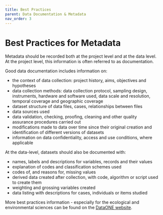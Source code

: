 ```yaml
---
title: Best Practices
parent: Data Documentation & Metadata
nav_order: 3
---
```


# Best Practices for Metadata

Metadata should be recorded both at the project level and at the data level. At
 the project level, this information is often referred to as documentation.

Good data documentation includes information on:

- the context of data collection: project history, aims, objectives and
 hypotheses
- data collection methods: data collection protocol, sampling design,
 instruments, hardware and software used, data scale and resolution, temporal
  coverage and geographic coverage
- dataset structure of data files, cases, relationships between files
- data sources used
- data validation, checking, proofing, cleaning and other quality assurance
 procedures carried out
- modifications made to data over time since their original creation and
 identification of different versions of datasets
- information on data confidentiality, access and use conditions, where
 applicable

At the data-level, datasets should also be documented with:

- names, labels and descriptions for variables, records and their values
- explanation of codes and classification schemes used
- codes of, and reasons for, missing values
- derived data created after collection, with code, algorithm or script used to
 create them
- weighting and grossing variables created
- data listing with descriptions for cases, individuals or items studied

More best practices information - especially for the ecological and
 environmental sciences can be found on the
  [DataONE website](http://www.dataone.org/all-best-practices).
